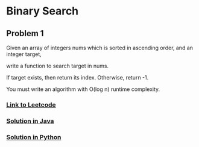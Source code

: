 # Binary Search

## Problem 1

Given an array of integers nums which is sorted in ascending order, and an integer target,

write a function to search target in nums.

If target exists, then return its index. Otherwise, return -1.

You must write an algorithm with O(log n) runtime complexity.

### [Link to Leetcode](https://leetcode.com/problems/binary-search/)
### [Solution in Java](Solution.java#L5)
### [Solution in Python](solution.py#L3)

